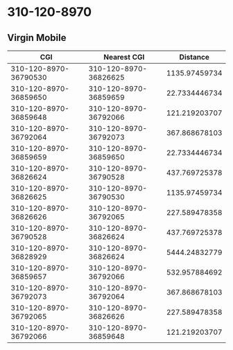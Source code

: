 # 310-120-8970
## Virgin Mobile


| CGI | Nearest CGI | Distance |
|-----|-------------|----------|
| 310-120-8970-36790530 | 310-120-8970-36826625 | 1135.97459734 |
| 310-120-8970-36859650 | 310-120-8970-36859659 | 22.7334446734 |
| 310-120-8970-36859648 | 310-120-8970-36792066 | 121.219203707 |
| 310-120-8970-36792064 | 310-120-8970-36792073 | 367.868678103 |
| 310-120-8970-36859659 | 310-120-8970-36859650 | 22.7334446734 |
| 310-120-8970-36826624 | 310-120-8970-36790528 | 437.769725378 |
| 310-120-8970-36826625 | 310-120-8970-36790530 | 1135.97459734 |
| 310-120-8970-36826626 | 310-120-8970-36792065 | 227.589478358 |
| 310-120-8970-36790528 | 310-120-8970-36826624 | 437.769725378 |
| 310-120-8970-36828929 | 310-120-8970-36826624 | 5444.24832779 |
| 310-120-8970-36859657 | 310-120-8970-36792066 | 532.957884692 |
| 310-120-8970-36792073 | 310-120-8970-36792064 | 367.868678103 |
| 310-120-8970-36792065 | 310-120-8970-36826626 | 227.589478358 |
| 310-120-8970-36792066 | 310-120-8970-36859648 | 121.219203707 |
